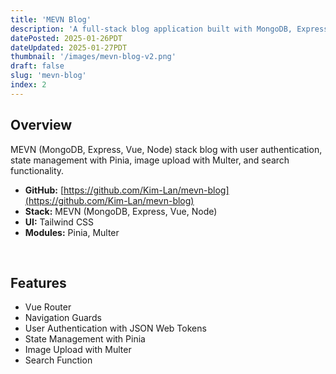 ```yaml
---
title: 'MEVN Blog'
description: 'A full-stack blog application built with MongoDB, Express, Vue, and Node.'
datePosted: 2025-01-26PDT
dateUpdated: 2025-01-27PDT
thumbnail: '/images/mevn-blog-v2.png'
draft: false
slug: 'mevn-blog'
index: 2
---
```


## Overview

MEVN (MongoDB, Express, Vue, Node) stack blog with user authentication, state management with Pinia, image upload with Multer, and search functionality. 

- **GitHub:** <u>[https://github.com/Kim-Lan/mevn-blog](https://github.com/Kim-Lan/mevn-blog)</u>
- **Stack:** MEVN (MongoDB, Express, Vue, Node)
- **UI:** Tailwind CSS
- **Modules:** Pinia, Multer

<br />

## Features

- Vue Router
- Navigation Guards
- User Authentication with JSON Web Tokens
- State Management with Pinia
- Image Upload with Multer
- Search Function
